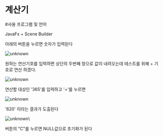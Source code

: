 # 계산기

#사용 프로그램 및 언어

JavaFx + Scene Builder


아래의 버튼을 누르면 숫자가 입력된다

![unknown](https://user-images.githubusercontent.com/88926634/141401983-549072f0-afcb-4f01-bf75-bbaf4808cb2f.png)

원하는 연산기호를 입력하면
상단의 두번째 창으로 값이 내려오는데
테스트를 위해 + 기호로 연산 하겠다.


![unknown](https://user-images.githubusercontent.com/88926634/141402393-0690eef4-2e24-41ac-ae1c-8ef770c0786f.png)



연산할 대상인 '365'를 입력하고 '='를 누르면


![unknown](https://user-images.githubusercontent.com/88926634/141402528-1c283923-76ad-450b-8844-09852bb2dee7.png)

'620' 이라는 결과가 도출된다

![unknown](https://user-images.githubusercontent.com/88926634/141402701-d6c458e9-d37a-4bd2-aed4-3b7e5589ca02.png)\

버튼의 "C"를 누르면 NULL값으로 초기화가 된다









